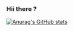 ### Hii there ?

[![Anurag's GitHub stats](https://github-readme-stats.vercel.app/api?username=iagorrr04&count_private=true&show_icons=true&icon-color=white)](https://github.com/iagorrr04/github-readme-stats)
